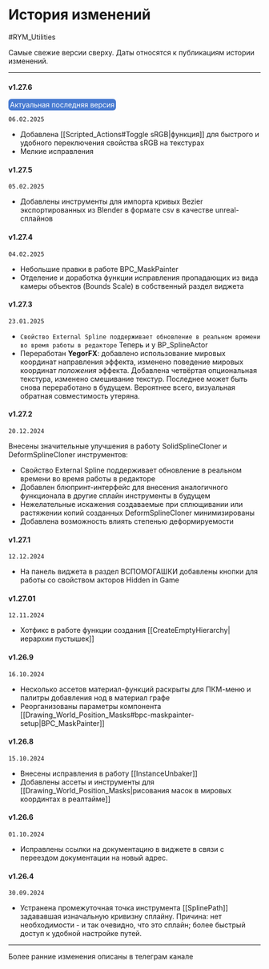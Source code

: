 # История изменений

#RYM_Utilities

Самые свежие версии сверху. Даты относятся к публикациям истории изменений.

---


#### v1.27.6

<mark style="color:hsl(0, 0%, 100%);background-color:hsl(218, 60%, 55%);border-radius: 6px;padding: 3px;">Актуальная последняя версия</mark>

`06.02.2025`

- Добавлена [[Scripted_Actions#Toggle sRGB|функция]] для быстрого и удобного переключения свойства sRGB на текстурах
- Мелкие исправления

#### v1.27.5


`05.02.2025`

- Добавлены инструменты для импорта кривых Bezier экспортированных из Blender в формате csv в качестве unreal-сплайнов

#### v1.27.4


`04.02.2025`

- Небольшие правки в работе BPC_MaskPainter
- Отделение и доработка функции исправления пропадающих из вида камеры объектов (Bounds Scale) в собственный раздел виджета

#### v1.27.3


`23.01.2025`

* `Cвойство External Spline поддерживает обновление в реальном времени во время работы в редакторе`  Теперь и у BP_SplineActor
* Переработан **YegorFX**: добавлено использование мировых координат направления эффекта, изменено поведение мировых координат *положения* эффекта. Добавлена четвёртая опциональная текстура, изменено смешивание текстур. Последнее может быть снова переработано в будущем. Вероятнее всего, визуальная обратная совместимость утеряна.


#### v1.27.2


`20.12.2024`

Внесены значительные улучшения в работу SolidSplineCloner и DeformSplineCloner инструментов:

* Cвойство External Spline поддерживает обновление в реальном времени во время работы в редакторе
* Добавлен блюпринт-интерфейс для внесения аналогичного функционала в другие сплайн инструменты в будущем
* Нежелательные искажения создаваемые при сплющивании или растяжении копий созданных DeformSplineCloner минимизированы
* Добавлена возможность влиять степенью деформируемости


#### v1.27.1

`12.12.2024`

* На панель виджета в раздел ВСПОМОГАШКИ добавлены кнопки для работы со свойством акторов Hidden in Game

#### v1.27.01

`12.11.2024`

* Хотфикс в работе функции создания [[CreateEmptyHierarchy|иерархии пустышек]]

#### v1.26.9

`16.10.2024`

* Несколько ассетов материал-функций раскрыты для ПКМ-меню и палитры добавления нод в материал графе
* Реорганизованы параметры компонента [[Drawing_World_Position_Masks#bpc-maskpainter-setup|BPC_MaskPainter]]

#### v1.26.8

`15.10.2024`

* Внесены исправления в работу [[InstanceUnbaker]]
* Добавлены ассеты и инструменты для [[Drawing_World_Position_Masks|рисования масок в мировых координтах в реалтайме]]

#### v1.26.6

`01.10.2024`

* Исправлены ссылки на документацию в виджете в связи с переездом документации на новый адрес.

#### v1.26.4

`30.09.2024`

* Устранена промежуточная точка инструмента [[SplinePath]] задававшая изначальную кривизну сплайну. Причина: нет необходимости - и так очевидно, что это сплайн; более быстрый доступ к удобной настройке путей.



---

Более ранние изменения описаны в телеграм канале 